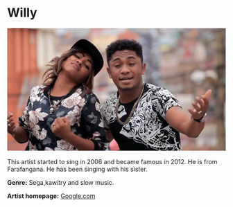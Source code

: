 # Willy

![Willy](willy.jpg)

This artist started to sing in 2006 and became famous in 2012. He is from Farafangana. He has been singing with his sister.

**Genre:** Sega,kawitry and slow music.

**Artist homepage:** [Google.com](https://web.facebook.com/search/top/?q=Willy)
